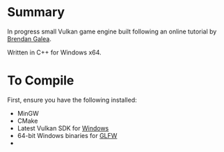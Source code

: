 # Summary
In progress small Vulkan game engine built following an online tutorial by [Brendan Galea](https://www.youtube.com/watch?v=lr93-_cC8v4).

Written in C++ for Windows x64.

# To Compile
First, ensure you have the following installed:
- MinGW
- CMake
- Latest Vulkan SDK for [Windows](https://vulkan.lunarg.com/sdk/home#windows)
- 64-bit Windows binaries for [GLFW](https://www.glfw.org/download.html)
- 
